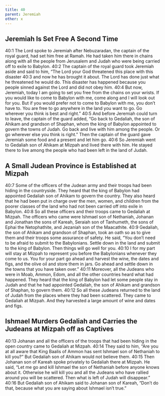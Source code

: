 ```yaml
---
title: 40
parent: Jeremiah
other: x
---
```



## Jeremiah Is Set Free A Second Time

<a name="40:1">40:1</a> The Lord spoke to Jeremiah after Nebuzaradan, the captain of the royal guard, had set him free at Ramah. He had taken him there in chains along with all the people from Jerusalem and Judah who were being carried off to exile to Babylon. <a name="40:2">40:2</a> The captain of the royal guard took Jeremiah aside and said to him, “The Lord your God threatened this place with this disaster <a name="40:3">40:3</a> and now he has brought it about. The Lord has done just what he threatened he would do. This disaster has happened because you people sinned against the Lord and did not obey him. <a name="40:4">40:4</a> But now, Jeremiah, today I am going to set you free from the chains on your wrists. If you would like to come to Babylon with me, come along and I will look out for you. But if you would prefer not to come to Babylon with me, you don’t have to. You are free to go anywhere in the land you want to go. Go wherever you think is best and right.” <a name="40:5">40:5</a> And before Jeremiah could turn to leave, the captain of the guard added, “Go back to Gedaliah, the son of Ahikam and grandson of Shaphan, whom the king of Babylon appointed to govern the towns of Judah. Go back and live with him among the people. Or go wherever else you think is right.” Then the captain of the guard gave Jeremiah some food and a present and let him go. <a name="40:6">40:6</a> So Jeremiah went to Gedaliah son of Ahikam at Mizpah and lived there with him. He stayed there to live among the people who had been left in the land of Judah.

## A Small Judean Province is Established at Mizpah

<a name="40:7">40:7</a> Some of the officers of the Judean army and their troops had been hiding in the countryside. They heard that the king of Babylon had appointed Gedaliah son of Ahikam to govern the country. They also heard that he had been put in charge over the men, women, and children from the poorer classes of the land who had not been carried off into exile in Babylon. <a name="40:8">40:8</a> So all these officers and their troops came to Gedaliah at Mizpah. The officers who came were Ishmael son of Nethaniah, Johanan and Jonathan the sons of Kareah, Seraiah son of Tanhumeth, the sons of Ephai the Netophathite, and Jezaniah son of the Maacathite. <a name="40:9">40:9</a> Gedaliah, the son of Ahikam and grandson of Shaphan, took an oath so as to give them and their troops some assurance of safety. He said, “You don’t need to be afraid to submit to the Babylonians. Settle down in the land and submit to the king of Babylon. Then things will go well for you. <a name="40:10">40:10</a> I for my part will stay at Mizpah to represent you before the Babylonians whenever they come to us. You for your part go ahead and harvest the wine, the dates and figs, and the olive oil and store them in jars. Go ahead and settle down in the towns that you have taken over.” <a name="40:11">40:11</a> Moreover, all the Judeans who were in Moab, Ammon, Edom, and all the other countries heard what had happened. They heard that the king of Babylon had let some people stay in Judah and that he had appointed Gedaliah, the son of Ahikam and grandson of Shaphan, to govern them. <a name="40:12">40:12</a> So all these Judeans returned to the land of Judah from the places where they had been scattered. They came to Gedaliah at Mizpah. And they harvested a large amount of wine and dates and figs.

## Ishmael Murders Gedaliah and Carries the Judeans at Mizpah off as Captives

<a name="40:13">40:13</a> Johanan and all the officers of the troops that had been hiding in the open country came to Gedaliah at Mizpah. <a name="40:14">40:14</a> They said to him, “Are you at all aware that King Baalis of Ammon has sent Ishmael son of Nethaniah to kill you?” But Gedaliah son of Ahikam would not believe them. <a name="40:15">40:15</a> Then Johanan son of Kareah spoke privately to Gedaliah there at Mizpah. He said, “Let me go and kill Ishmael the son of Nethaniah before anyone knows about it. Otherwise he will kill you and all the Judeans who have rallied around you will be scattered. Then what is left of Judah will disappear.” <a name="40:16">40:16</a> But Gedaliah son of Ahikam said to Johanan son of Kareah, “Don’t do that, because what you are saying about Ishmael isn’t true.”